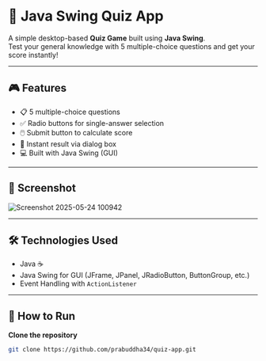 # 🧠 Java Swing Quiz App

A simple desktop-based **Quiz Game** built using **Java Swing**.  
Test your general knowledge with 5 multiple-choice questions and get your score instantly!

---

## 🎮 Features

- 📋 5 multiple-choice questions
- ✅ Radio buttons for single-answer selection
- 🖱️ Submit button to calculate score
- 💯 Instant result via dialog box
- 💻 Built with Java Swing (GUI)

---

## 📸 Screenshot

![Screenshot 2025-05-24 100942](https://github.com/user-attachments/assets/25de1812-0bb1-4b9e-b98b-45c4fd131a81)

---

## 🛠️ Technologies Used

- Java ☕
- Java Swing for GUI (JFrame, JPanel, JRadioButton, ButtonGroup, etc.)
- Event Handling with `ActionListener`

---

## 🚀 How to Run

 **Clone the repository**
   ```bash
   git clone https://github.com/prabuddha34/quiz-app.git
